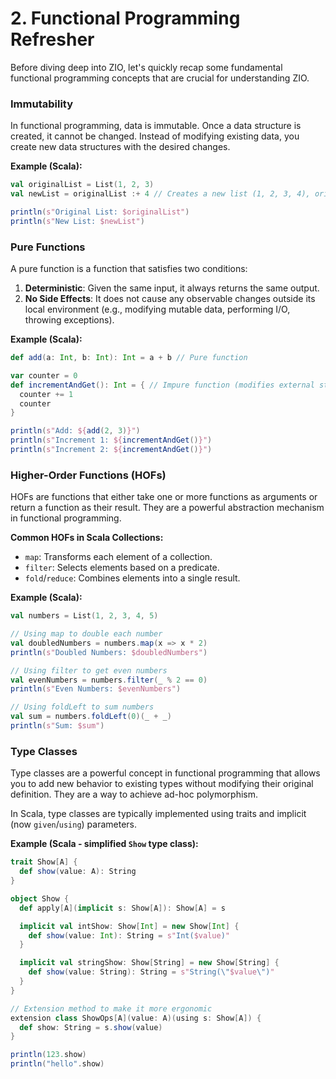 # 2. Functional Programming Refresher

Before diving deep into ZIO, let's quickly recap some fundamental functional programming concepts that are crucial for understanding ZIO.

### Immutability

In functional programming, data is immutable. Once a data structure is created, it cannot be changed. Instead of modifying existing data, you create new data structures with the desired changes.

**Example (Scala):**

```scala
val originalList = List(1, 2, 3)
val newList = originalList :+ 4 // Creates a new list (1, 2, 3, 4), originalList remains unchanged

println(s"Original List: $originalList")
println(s"New List: $newList")
```

### Pure Functions

A pure function is a function that satisfies two conditions:

1.  **Deterministic**: Given the same input, it always returns the same output.
2.  **No Side Effects**: It does not cause any observable changes outside its local environment (e.g., modifying mutable data, performing I/O, throwing exceptions).

**Example (Scala):**

```scala
def add(a: Int, b: Int): Int = a + b // Pure function

var counter = 0
def incrementAndGet(): Int = { // Impure function (modifies external state)
  counter += 1
  counter
}

println(s"Add: ${add(2, 3)}")
println(s"Increment 1: ${incrementAndGet()}")
println(s"Increment 2: ${incrementAndGet()}")
```

### Higher-Order Functions (HOFs)

HOFs are functions that either take one or more functions as arguments or return a function as their result. They are a powerful abstraction mechanism in functional programming.

**Common HOFs in Scala Collections:**

*   `map`: Transforms each element of a collection.
*   `filter`: Selects elements based on a predicate.
*   `fold`/`reduce`: Combines elements into a single result.

**Example (Scala):**

```scala
val numbers = List(1, 2, 3, 4, 5)

// Using map to double each number
val doubledNumbers = numbers.map(x => x * 2)
println(s"Doubled Numbers: $doubledNumbers")

// Using filter to get even numbers
val evenNumbers = numbers.filter(_ % 2 == 0)
println(s"Even Numbers: $evenNumbers")

// Using foldLeft to sum numbers
val sum = numbers.foldLeft(0)(_ + _)
println(s"Sum: $sum")
```

### Type Classes

Type classes are a powerful concept in functional programming that allows you to add new behavior to existing types without modifying their original definition. They are a way to achieve ad-hoc polymorphism.

In Scala, type classes are typically implemented using traits and implicit (now `given`/`using`) parameters.

**Example (Scala - simplified `Show` type class):**

```scala
trait Show[A] {
  def show(value: A): String
}

object Show {
  def apply[A](implicit s: Show[A]): Show[A] = s

  implicit val intShow: Show[Int] = new Show[Int] {
    def show(value: Int): String = s"Int($value)"
  }

  implicit val stringShow: Show[String] = new Show[String] {
    def show(value: String): String = s"String(\"$value\")"
  }
}

// Extension method to make it more ergonomic
extension class ShowOps[A](value: A)(using s: Show[A]) {
  def show: String = s.show(value)
}

println(123.show)
println("hello".show)
```
